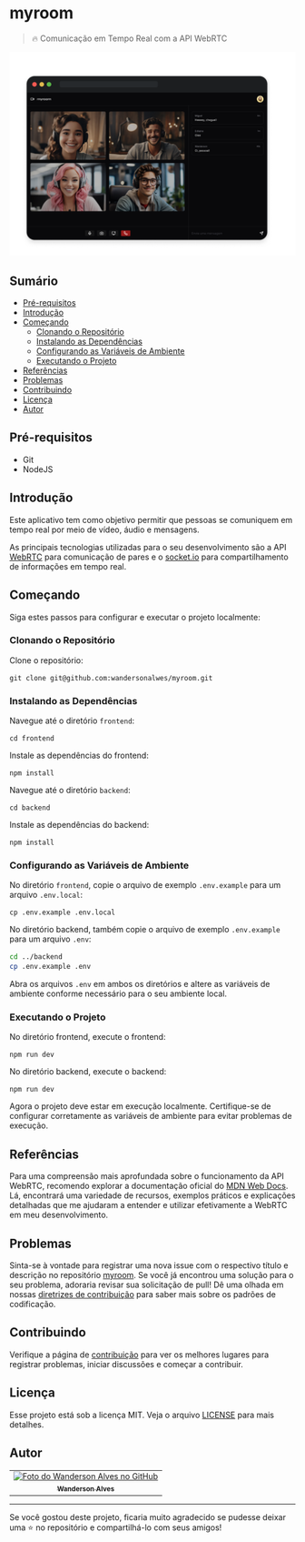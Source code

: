 # myroom

> 🔥 Comunicação em Tempo Real com a API WebRTC

<div align="center">
  <img src="./.github/preview.png" />
</div>

## Sumário

- [Pré-requisitos](#pré-requisitos)
- [Introdução](#introdução)
- [Começando](#começando)
  - [Clonando o Repositório](#clonando-o-repositório)
  - [Instalando as Dependências](#instalando-as-dependências)
  - [Configurando as Variáveis de Ambiente](#configurando-as-variáveis-de-ambiente)
  - [Executando o Projeto](#executando-o-projeto)
- [Referências](#referências)
- [Problemas](#problemas)
- [Contribuindo](#contribuindo)
- [Licença](#licença)
- [Autor](#autor)

## Pré-requisitos

- Git
- NodeJS

## Introdução

Este aplicativo tem como objetivo permitir que pessoas se comuniquem em tempo real por meio de vídeo, áudio e mensagens.

As principais tecnologias utilizadas para o seu desenvolvimento são a API [WebRTC](https://webrtc.org/?hl=pt-br) para comunicação de pares e o [socket.io](https://socket.io/) para compartilhamento de informações em tempo real.

## Começando

Siga estes passos para configurar e executar o projeto localmente:

### Clonando o Repositório

Clone o repositório:

```shell
git clone git@github.com:wandersonalwes/myroom.git
```

### Instalando as Dependências

Navegue até o diretório `frontend`:

```shell
cd frontend
```

Instale as dependências do frontend:

```shell
npm install
```

Navegue até o diretório `backend`:

```shell
cd backend
```

Instale as dependências do backend:

```shell
npm install
```

### Configurando as Variáveis de Ambiente

No diretório `frontend`, copie o arquivo de exemplo `.env.example` para um arquivo `.env.local`:

```shell
cp .env.example .env.local
```

No diretório backend, também copie o arquivo de exemplo `.env.example` para um arquivo `.env`:

```sh
cd ../backend
cp .env.example .env
```

Abra os arquivos `.env` em ambos os diretórios e altere as variáveis de ambiente conforme necessário para o seu ambiente local.

### Executando o Projeto

No diretório frontend, execute o frontend:

```shell
npm run dev
```

No diretório backend, execute o backend:

```shell
npm run dev
```

Agora o projeto deve estar em execução localmente. Certifique-se de configurar corretamente as variáveis de ambiente para evitar problemas de execução.

## Referências

Para uma compreensão mais aprofundada sobre o funcionamento da API WebRTC, recomendo explorar a documentação oficial do [MDN Web Docs](https://developer.mozilla.org/pt-BR/docs/Web/API/WebRTC_API). Lá, encontrará uma variedade de recursos, exemplos práticos e explicações detalhadas que me ajudaram a entender e utilizar efetivamente a WebRTC em meu desenvolvimento.

## Problemas

Sinta-se à vontade para registrar uma nova issue com o respectivo título e descrição no repositório [myroom](https://github.com/wandersonalwes/myroom/issues). Se você já encontrou uma solução para o seu problema, adoraria revisar sua solicitação de pull! Dê uma olhada em nossas [diretrizes de contribuição](./CONTRIBUTING.md) para saber mais sobre os padrões de codificação.

## Contribuindo

Verifique a página de [contribuição](./CONTRIBUTING.md) para ver os melhores lugares para registrar problemas, iniciar discussões e começar a contribuir.

## Licença

Esse projeto está sob a licença MIT. Veja o arquivo [LICENSE](./LICENSE) para mais detalhes.

## Autor

<table>
  <tr>
    <td align="center">
      <a href="https://github.com/wandersonalwes">
        <img src="https://github.com/wandersonalwes.png" width="100px;" alt="Foto do Wanderson Alves no GitHub"/><br>
        <sub>
          <b>Wanderson Alves</b>
        </sub>
      </a>
    </td>
  </tr>
</table>

---

Se você gostou deste projeto, ficaria muito agradecido se pudesse deixar uma ⭐ no repositório e compartilhá-lo com seus amigos!
